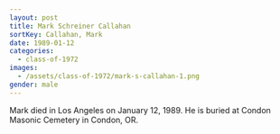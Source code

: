 ```yaml
---
layout: post
title: Mark Schreiner Callahan
sortKey: Callahan, Mark
date: 1989-01-12
categories:
  - class-of-1972
images:
  - /assets/class-of-1972/mark-s-callahan-1.png
gender: male
---
```


Mark died in Los Angeles on January 12, 1989. He is buried at Condon Masonic Cemetery in Condon, OR.
